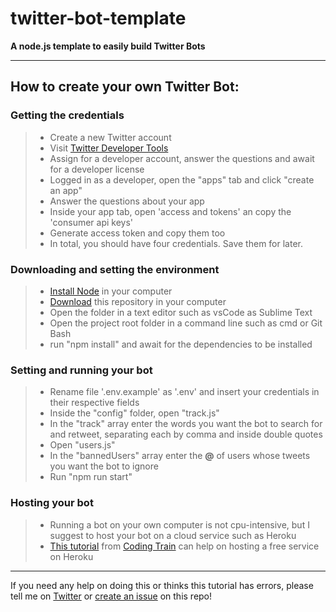 # twitter-bot-template

**A node.js template to easily build Twitter Bots**

---

## How to create your own Twitter Bot:

### Getting the credentials

> - Create a new Twitter account
> - Visit [Twitter Developer Tools](developer.twitter.com)
> - Assign for a developer account, answer the questions and await for a developer license
> - Logged in as a developer, open the "apps" tab and click "create an app"
> - Answer the questions about your app
> - Inside your app tab, open 'access and tokens' an copy the 'consumer api keys'
> - Generate access token and copy them too
> - In total, you should have four credentials. Save them for later.

### Downloading and setting the environment

> - [Install Node](https://nodejs.org/en/) in your computer
> - [Download](https://github.com/vassourita/twitter-bot-template/archive/master.zip) this repository in your computer
> - Open the folder in a text editor such as vsCode as Sublime Text
> - Open the project root folder in a command line such as cmd or Git Bash
> - run "npm install" and await for the dependencies to be installed

### Setting and running your bot

> - Rename file '.env.example' as '.env' and insert your credentials in their respective fields
> - Inside the "config" folder, open "track.js"
> - In the "track" array enter the words you want the bot to search for and retweet, separating each by comma and inside double quotes
> - Open "users.js"
> - In the "bannedUsers" array enter the **@** of users whose tweets you want the bot to ignore
> - Run "npm run start"

### Hosting your bot

> - Running a bot on your own computer is not cpu-intensive, but I suggest to host your bot on a cloud service such as Heroku
> - [This tutorial](https://www.youtube.com/watch?v=DwWPunpypNA) from [Coding Train](https://www.youtube.com/channel/UCvjgXvBlbQiydffZU7m1_aw) can help on hosting a free service on Heroku

---

If you need any help on doing this or thinks this tutorial has errors, please tell me on [Twitter](https://twitter.com/vass_oura) or [create an issue](https://github.com/vassourita/twitter-bot-template/issues/new) on this repo!
